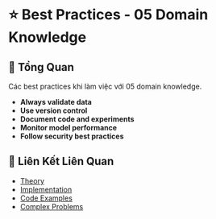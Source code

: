 # ⭐ Best Practices - 05 Domain Knowledge

## 🎯 Tổng Quan

Các best practices khi làm việc với 05 domain knowledge.

- **Always validate data**
- **Use version control**
- **Document code and experiments**
- **Monitor model performance**
- **Follow security best practices**

## 🔗 Liên Kết Liên Quan

- [Theory](./THEORY_05_domain_knowledge.md)
- [Implementation](./IMPLEMENTATION_05_domain_knowledge.md)
- [Code Examples](./CODE_EXAMPLES_05_domain_knowledge.md)
- [Complex Problems](./COMPLEX_PROBLEMS.md)
